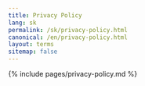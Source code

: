 ```yaml
---
title: Privacy Policy
lang: sk
permalink: /sk/privacy-policy.html
canonical: /en/privacy-policy.html
layout: terms
sitemap: false
---
```


{% include pages/privacy-policy.md %}
